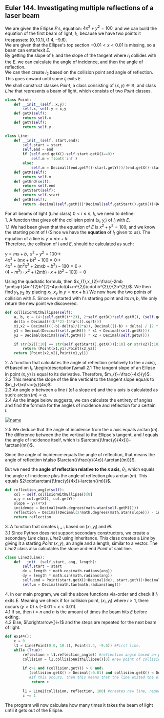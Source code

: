 ## Euler 144. Investigating multiple reflections of a laser beam
We are given the Ellipse $E$'s, equation: $4x^{2}+y^{2}=100$, and we can build the equation of the first beam of light, $l_{1}$, because we have two points it trespasses: $(0,10.1),(1.4,-9.6)$.  
We are given that the Ellipse's top section $-0.01 < x < 0.01$ is missing, so a beam can enter/exit $E$.  
By getting the slope of $l_{1}$ and the slope of the tangent where $l_{1}$ collides with the $E$, we can calculate the angle of incidence, and then the angle of reflection.  
We can then create $l_{2}$ based on the collision point and angle of reflection. This goes onward until some $l_{i}$ exits $E$.  
We shall construct classes $Point$, a class consisting of $(x,y)\in\mathbb{R}$, and class $Line$ that represents a beam of light, which consists of two $Point$ classes.  
```python
class Point:
    def __init__(self, x,y):
        self.x, self.y = x,y
    def getX(self):
        return self.x
    def getY(self):
        return self.y

class Line:
    def __init__(self, start,end):
        self.start = start
        self.end = end
        if (self.end.getX()-self.start.getX()==0):
            self.m = float('inf')
        else:
            self.m = Decimal((end.getY()-start.getY())/(end.getX()-start.getX()))
    def getM(self):
        return self.m
    def getEnd(self):
        return self.end
    def getStart(self):
        return self.start
    def getB(self):
        return -Decimal(self.getM())*Decimal(self.getStart().getX())+Decimal(self.getStart().getY())
```

For all beams of light ($Line$ class) $0 < i\leq n$, $l_{i}$, we need to define:  
$1. \text{ }\text{ }\text{ }$ A function that gives off the collision point $(x_{i},y_{i})$ of $l_{i}$ with $E$.  
$1.1 \text{ }\text{ }\text{ }$ We had been given that the equation of $E$ is $x^2+y^2=100$,
and we know the starting point of $l$ (Since we have the **equation** of $l_{1}$ given to us). The equation of a line is $y=mx+b$.  
Therefore, the collision of $l$ and $E$, should be calculated as such:  

$y=mx+b, \text{ } x^2+y^2=100 \rightarrow$  
$4x^{2}+(mx+b)^2-100=0\rightarrow$  
$\text{ }4x^{2}+(m^{2}x^{2} +2mxb+b^{2})-100=0\rightarrow$  
$(4+m^2)\cdot x^{2}+(2mb)\cdot x + (b^{2}-100)=0$  

Using the quadratic formula, then $x_{1},x_{2}=\frac{-2mb \pm\sqrt{4m^{2}b^{2}-4\cdot(4+m^{2})\cdot b^{2}}}{2b^{2}}$. We then find $y_{1},y_{2}$ by placing $x_{1},x_{y}$ in $y=mx+b$.\\ We now have the two points of collision with $E$. Since we started with $l$'s starting point and its $m,b$,
We only return the new point we discovered.  

```python
def collisionWithEllipse(self):
    a, b, c = (4+(self.getM()**2)), 2*self.getB()*self.getM(), (self.getB()**2)-100
    delta = Decimal(((b**2)-(4*a*c)).sqrt())
    x1,x2 = Decimal(((-b)-delta)/(2*a)), Decimal(((-b) + delta) / (2 * a))
    y1 = Decimal(Decimal(self.getM()) * x1 + Decimal(self.getB()))
    y2 = Decimal(Decimal(self.getM()) * x2 + Decimal(self.getB()))

    if str(x2)[:10] == str(self.getStart().getX())[:10] or str(x2)[:10] == str(self.getEnd().getX())[:10]:
        return (Point(x1,y1),Point(x2,y2))
    return (Point(x2,y2),Point(x1,y1))
```
  

$2. \text{ }\text{ }\text{ }$ A function that calculates the angle of reflection (relatively to the $x$ axis), $\theta{i}$ based on $l_{i}$.
\begin{description}\small
$2.1 \text{ }\text{ }\text{ }$ The tangent slope of an Ellipse in point $(x,y)$ is equal to its derivative. Therefore, $m_{t}=\frac{-4x}{y}$.  
$2.2 \text{ }\text{ }\text{ }$ This means the slope of the line vertical to the tangent slope equals to $m_{vt}=\frac{y}{4x}$.  
$2.3 \text{ }\text{ }\text{ }$ An angle $\alpha$ between a line $l$ (of a slope $m$) and the $x$ axis is calculated as such: $\arctan{(m)}=\alpha$.  
$2.4 \text{ }\text{ }\text{ }$ As the image below suggests, we can calculate the entirety of angles and find the formula for the angles of incidence and reflection for a certain $l$.  

[![name](https://user-images.githubusercontent.com/99733108/179121594-bd64a01d-65d0-4002-8fe3-7a028e7f4a10.png)]()
    
$2.5 \text{ }\text{ }\text{ }$ We deduce that the angle of incidence from the $x$ axis equals $\arctan{(m)}$.  
The difference between the the vertical to the Ellipse's tangent, and $l$ equals the angle of incidence itself, which is $\arctan{(\frac{y}{4x})}-\arctan{(m)}$.  

Since the angle of incidence equals the angle of reflection, that means the angle of reflection is\\also $\arctan{(\frac{y}{4x})-\arctan{(m)}}$.  

But we need the **angle of reflection relative to the $x$ axis**, $\theta_{i}$, which equals the angle of incidence plus the angle of reflection plus $\arctan{(m)}$. This equals $2\cdot\arctan{(\frac{y}{4x})-\arctan{(m)}}$.

```python
def reflection_angle(self):
    col = self.collisionWithEllipse()[0]
    x,y = col.getX(), col.getY()
    slope = y/(4*x)
    incidence = Decimal(math.degrees(math.atan(self.getM())))
    reflection = Decimal(Decimal(2*math.degrees(math.atan(slope))) - incidence)
    return reflection
```

$3. \text{ }\text{ }\text{ }$ A function that creates $l_{i+1}$ based on $(x_{i},y_{i})$ and $\theta{i}$.  
$3.1 \text{ }\text{ }\text{ }$ Since Python does not support secondary constructors, we create a secondary $Line$ class, $Line2$ using Inheritance. This class creates a $Line$ by giving it a starting $Point$ $(x,y)$, an angle and a length, similar to a vector. The $Line2$ class also calculates the slope and end $Point$ of said line.  
  
```python
class Line2(Line):
    def __init__(self,start, ang, length):
        self.start = start
        dx = length * math.cos(math.radians(ang))
        dy = length * math.sin(math.radians(ang))
        self.end = Point(start.getX()+Decimal(dx), start.getY()+Decimal(dy))
        self.m = Decimal(math.tan(math.radians(ang)))
```

$4. \text{ }\text{ }\text{ }$ In our main program, we call the above functions via-order and check if $l_{i}$ exits $E$. Meaning we check if for collision point, $(x_{i}, y_{i})$ where $i > 1$, there occurs $(y > 0)\land (-0.01 < x < 0.01)$.  
$4.1 \text{ }\text{ }\text{ }$ If so, then $i=n$ and $n$ is the amount of times the beam hits $E$ before exiting.  
$4.2 \text{ }\text{ }\text{ }$ Else, $i\xrightarrow{}i+1$ and the steps are repeated for the next beam of light.  

```python
def ex144():
    c = 0
    l1 = Line(Point(0.0, 10.1), Point(1.4, -9.6)) #First line.
    while (True):
        reflection = l1.reflection_angle() #reflection angle based on prev line in the loop.
        collision = l1.collisionWithEllipse()[0] #new point of collision with ellipse based on prev line in the loop.
        
        if c>1 and (collision.getY() > 0 and\
           (collision.getX() > Decimal(-0.01) and collision.getX() < Decimal(0.01))):
           #If this occurs, then this means that the line exited the ellipse.
            return c 
            
        l1 = Line2(collision, reflection, 100) #creates new line, repeats loop for new line.
        c += 1
```
The program will now calculate how many times it takes the beam of light until it gets out of the Ellipse.
